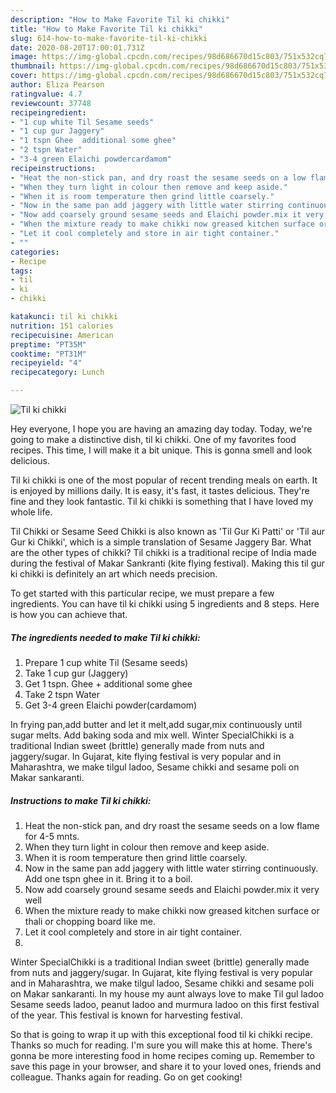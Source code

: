 ```yaml
---
description: "How to Make Favorite Til ki chikki"
title: "How to Make Favorite Til ki chikki"
slug: 614-how-to-make-favorite-til-ki-chikki
date: 2020-08-20T17:00:01.731Z
image: https://img-global.cpcdn.com/recipes/98d686670d15c803/751x532cq70/til-ki-chikki-recipe-main-photo.jpg
thumbnail: https://img-global.cpcdn.com/recipes/98d686670d15c803/751x532cq70/til-ki-chikki-recipe-main-photo.jpg
cover: https://img-global.cpcdn.com/recipes/98d686670d15c803/751x532cq70/til-ki-chikki-recipe-main-photo.jpg
author: Eliza Pearson
ratingvalue: 4.7
reviewcount: 37748
recipeingredient:
- "1 cup white Til Sesame seeds"
- "1 cup gur Jaggery"
- "1 tspn Ghee  additional some ghee"
- "2 tspn Water"
- "3-4 green Elaichi powdercardamom"
recipeinstructions:
- "Heat the non-stick pan, and dry roast the sesame seeds on a low flame for 4-5 mnts."
- "When they turn light in colour then remove and keep aside."
- "When it is room temperature then grind little coarsely."
- "Now in the same pan add jaggery with little water stirring continuously. Add one tspn ghee in it. Bring it to a boil."
- "Now add coarsely ground sesame seeds and Elaichi powder.mix it very well"
- "When the mixture ready to make chikki now greased kitchen surface or thali or chopping board like me."
- "Let it cool completely and store in air tight container."
- ""
categories:
- Recipe
tags:
- til
- ki
- chikki

katakunci: til ki chikki 
nutrition: 151 calories
recipecuisine: American
preptime: "PT35M"
cooktime: "PT31M"
recipeyield: "4"
recipecategory: Lunch

---
```



![Til ki chikki](https://img-global.cpcdn.com/recipes/98d686670d15c803/751x532cq70/til-ki-chikki-recipe-main-photo.jpg)

Hey everyone, I hope you are having an amazing day today. Today, we're going to make a distinctive dish, til ki chikki. One of my favorites food recipes. This time, I will make it a bit unique. This is gonna smell and look delicious.

Til ki chikki is one of the most popular of recent trending meals on earth. It is enjoyed by millions daily. It is easy, it's fast, it tastes delicious. They're fine and they look fantastic. Til ki chikki is something that I have loved my whole life.

Til Chikki or Sesame Seed Chikki is also known as &#39;Til Gur Ki Patti&#39; or &#39;Til aur Gur ki Chikki&#39;, which is a simple translation of Sesame Jaggery Bar. What are the other types of chikki? Til chikki is a traditional recipe of India made during the festival of Makar Sankranti (kite flying festival). Making this til gur ki chikki is definitely an art which needs precision.


To get started with this particular recipe, we must prepare a few ingredients. You can have til ki chikki using 5 ingredients and 8 steps. Here is how you can achieve that.

<!--inarticleads1-->

##### The ingredients needed to make Til ki chikki:

1. Prepare 1 cup white Til (Sesame seeds)
1. Take 1 cup gur (Jaggery)
1. Get 1 tspn. Ghee + additional some ghee
1. Take 2 tspn Water
1. Get 3-4 green Elaichi powder(cardamom)


In frying pan,add butter and let it melt,add sugar,mix continuously until sugar melts. Add baking soda and mix well. Winter SpecialChikki is a traditional Indian sweet (brittle) generally made from nuts and jaggery/sugar. In Gujarat, kite flying festival is very popular and in Maharashtra, we make tilgul ladoo, Sesame chikki and sesame poli on Makar sankaranti. 

<!--inarticleads2-->

##### Instructions to make Til ki chikki:

1. Heat the non-stick pan, and dry roast the sesame seeds on a low flame for 4-5 mnts.
1. When they turn light in colour then remove and keep aside.
1. When it is room temperature then grind little coarsely.
1. Now in the same pan add jaggery with little water stirring continuously. Add one tspn ghee in it. Bring it to a boil.
1. Now add coarsely ground sesame seeds and Elaichi powder.mix it very well
1. When the mixture ready to make chikki now greased kitchen surface or thali or chopping board like me.
1. Let it cool completely and store in air tight container.
1. 


Winter SpecialChikki is a traditional Indian sweet (brittle) generally made from nuts and jaggery/sugar. In Gujarat, kite flying festival is very popular and in Maharashtra, we make tilgul ladoo, Sesame chikki and sesame poli on Makar sankaranti. In my house my aunt always love to make Til gul ladoo Sesame seeds ladoo, peanut ladoo and murmura ladoo on this first festival of the year. This festival is known for harvesting festival. 

So that is going to wrap it up with this exceptional food til ki chikki recipe. Thanks so much for reading. I'm sure you will make this at home. There's gonna be more interesting food in home recipes coming up. Remember to save this page in your browser, and share it to your loved ones, friends and colleague. Thanks again for reading. Go on get cooking!
